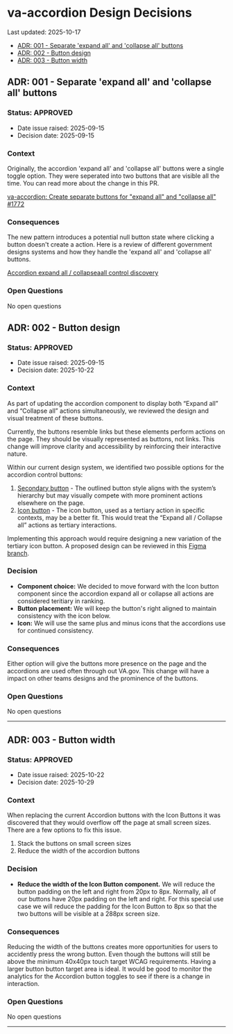 # va-accordion Design Decisions
Last updated: 2025-10-17

- [ADR: 001 - Separate 'expand all' and 'collapse all' buttons](#ADR-001---Separate-expand-all-and-collapse-all-buttons)
- [ADR: 002 - Button design](#ADR-002---Button-design)
- [ADR: 003 - Button width](#ADR-003---Button-width)

## ADR: 001 - Separate 'expand all' and 'collapse all' buttons

### Status: APPROVED
- Date issue raised: 2025-09-15
- Decision date: 2025-09-15

### Context
Originally, the accordion 'expand all' and 'collapse all' buttons were a single toggle option. They were seperated into two buttons that are visible all the time. You can read more about the change in this PR. 

[va-accordion: Create separate buttons for "expand all" and "collapse all" #1772](https://github.com/department-of-veterans-affairs/component-library/pull/1772#top)

### Consequences
The new pattern introduces a potential null button state where clicking a button doesn't create a action. Here is a review of different government designs systems and how they handle the 'expand all' and 'collapse all' buttons. 

[Accordion expand all / collapseaall control discovery](https://github.com/department-of-veterans-affairs/va.gov-team/blob/master/products/design-system-forms-library/products/components/va-accordion/accordion-expand-all-collapse-all-control-discovery.md)

### Open Questions
No open questions

## ADR: 002 - Button design

### Status: APPROVED
- Date issue raised: 2025-09-15
- Decision date: 2025-10-22

### Context
As part of updating the accordion component to display both “Expand all” and “Collapse all” actions simultaneously, we reviewed the design and visual treatment of these buttons.

Currently, the buttons resemble links but these elements perform actions on the page. They should be visually represented as buttons, not links. This change will improve clarity and accessibility by reinforcing their interactive nature.

Within our current design system, we identified two possible options for the accordion control buttons:

1. [Secondary button](https://design.va.gov/components/button/) - The outlined button style aligns with the system’s hierarchy but may visually compete with more prominent actions elsewhere on the page.
2. [Icon button](https://design.va.gov/components/button/button-icon#examples) - The icon button, used as a tertiary action in specific contexts, may be a better fit. This would treat the “Expand all / Collapse all” actions as tertiary interactions.

Implementing this approach would require designing a new variation of the tertiary icon button.
A proposed design can be reviewed in this [Figma branch](https://www.figma.com/design/afurtw4iqQe6y4gXfNfkkk/branch/rhpw0SFyU8xzLm6dmMymj8/VADS-Component-Library?m=auto&node-id=40131-22422&t=qfWkoZXCtt5KNUuG-1). 

### Decision
* **Component choice:** We decided to move forward with the Icon button component since the accordion expand all or collapse all actions are considered teritiary in ranking. 
* **Button placement:** We will keep the button's right aligned to maintain consistency with the icon below.
* **Icon:** We will use the same plus and minus icons that the accordions use for continued consistency.

### Consequences
Either option will give the buttons more presence on the page and the accordions are used often through out VA.gov. This change will have a impact on other teams designs and the prominence of the buttons.

### Open Questions
No open questions

---

## ADR: 003 - Button width

### Status: APPROVED
- Date issue raised: 2025-10-22
- Decision date: 2025-10-29

### Context
When replacing the current Accordion buttons with the Icon Buttons it was discovered that they would overflow off the page at small screen sizes. There are a few options to fix this issue. 
1. Stack the buttons on small screen sizes
2. Reduce the width of the accordion buttons

### Decision
* **Reduce the width of the Icon Button component.** We will reduce the button padding on the left and right from 20px to 8px. Normally, all of our buttons have 20px padding on the left and right. For this special use case we will reduce the padding for the Icon Button to 8px so that the two buttons will be visible at a 288px screen size.  

### Consequences
Reducing the width of the buttons creates more opportunities for users to accidently press the wrong button. Even though the buttons will still be above the minimum 40x40px touch target WCAG requirements. Having a larger button button target area is ideal. It would be good to monitor the analytics for the Accordion button toggles to see if there is a change in interaction. 

### Open Questions
No open questions

---
